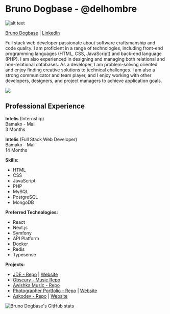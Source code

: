# Bruno Dogbase - @delhombre

![alt text](https://media.licdn.com/dms/image/D5603AQEspdUVQsHKCA/profile-displayphoto-shrink_200_200/0/1666727972775?e=1677715200&v=beta&t=OIZgw_e0na2RPJXs_jmlQRN25z_KYM5lks4il_Jwhzc)

[Bruno Dogbase](https://curriculum-vitae-brunodogbase.vercel.app/) | [LinkedIn](https://www.linkedin.com/in/bruno-dogbase/)

Full stack web developer passionate about software craftsmanship and code quality. I am proficient in a range of technologies, including front-end programming languages (HTML, CSS, JavaScript) and back-end language (PHP). I am also experienced in designing and managing both relational and non-relational databases. As a developer, I am problem-solving oriented and enjoy finding creative solutions to technical challenges. I am also a strong communicator and team player, and I enjoy working with other developers, designers, and project managers to achieve application goals.

![](https://komarev.com/ghpvc/?username=delhombre&label=PROFILE+VIEWS)

## Professional Experience

**Intelis** (Internship)  
Bamako - Mali  
3 Months

**Intelis** (Full Stack Web Developer)  
Bamako - Mali  
14 Months

**Skills:**

- HTML
- CSS
- JavaScript
- PHP
- MySQL
- PostgreSQL
- MongoDB

**Preferred Technologies:**

- React
- Next.js
- Symfony
- API Platform
- Docker
- Redis
- Typesense

**Projects:**

- [JDE - Repo](https://github.com/intelis-uemoa/jde) | [Website](https://www.jdemali.com/)
- [Obscury - Music Repo](https://github.com/delhombre/obscury)
- [Awishka Music - Repo](https://github.com/delhombre/awishka-music-symfony)
- [Photographer Portfolio - Repo](https://github.com/delhombre/aly-portfolio) | [Website](https://aly-traore.vercel.app/)
- [Askodev - Repo](https://github.com/delhombre/askodev) | [Website](https://askodev.vercel.app/)

![Bruno Dogbase's GitHub stats](https://github-readme-stats.vercel.app/api?username=delhombre&show_icons=true&theme=radical)
